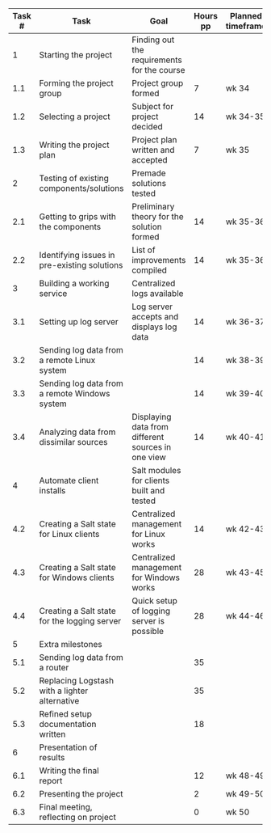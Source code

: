 |Task #|Task|Goal|Hours pp|Planned timeframe|
|------|----|----|-----|-----------------|
|1     |Starting the project|Finding out the requirements for the course||
|1.1   |Forming the project group|Project group formed|7|wk 34|
|1.2   |Selecting a project|Subject for project decided|14|wk 34-35|
|1.3   |Writing the project plan|Project plan written and accepted|7|wk 35|
|2     |Testing of existing components/solutions|Premade solutions tested||
|2.1   |Getting to grips with the components|Preliminary theory for the solution formed|14|wk 35-36|
|2.2   |Identifying issues in pre-existing solutions|List of improvements compiled|14|wk 35-36|
|3     |Building a working service|Centralized logs available||
|3.1   |Setting up log server|Log server accepts and displays log data|14|wk 36-37|
|3.2   |Sending log data from a remote Linux system| |14|wk 38-39|
|3.3   |Sending log data from a remote Windows system| |14|wk 39-40|
|3.4   |Analyzing data from dissimilar sources|Displaying data from different sources in one view|14|wk 40-41|
|4     |Automate client installs|Salt modules for clients built and tested||
|4.2   |Creating a Salt state for Linux clients|Centralized management for Linux works|14|wk 42-43|
|4.3   |Creating a Salt state for Windows clients|Centralized management for Windows works|28|wk 43-45|
|4.4   |Creating a Salt state for the logging server|Quick setup of logging server is possible|28|wk 44-46|
|5     |Extra milestones| ||
|5.1   |Sending log data from a router| |35|
|5.2   |Replacing Logstash with a lighter alternative| |35|
|5.3   |Refined setup documentation written| |18|
|6     |Presentation of results| ||
|6.1   |Writing the final report| |12|wk 48-49|
|6.2   |Presenting the project| |2|wk 49-50|
|6.3   |Final meeting, reflecting on project||0|wk 50|
